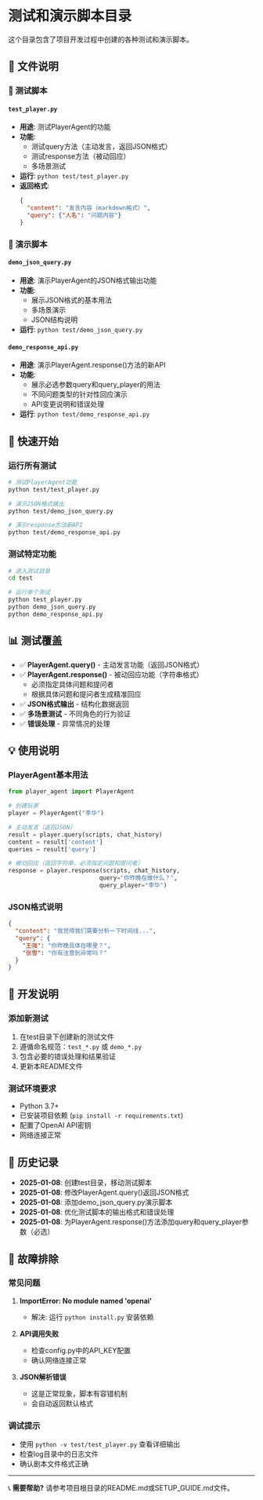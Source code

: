 # 测试和演示脚本目录

这个目录包含了项目开发过程中创建的各种测试和演示脚本。

## 📁 文件说明

### 🧪 测试脚本

#### `test_player.py`
- **用途**: 测试PlayerAgent的功能
- **功能**: 
  - 测试query方法（主动发言，返回JSON格式）
  - 测试response方法（被动回应）
  - 多场景测试
- **运行**: `python test/test_player.py`
- **返回格式**: 
  ```json
  {
    "content": "发言内容（markdown格式）",
    "query": {"人名": "问题内容"}
  }
  ```

### 🎯 演示脚本

#### `demo_json_query.py`
- **用途**: 演示PlayerAgent的JSON格式输出功能
- **功能**:
  - 展示JSON格式的基本用法
  - 多场景演示
  - JSON结构说明
- **运行**: `python test/demo_json_query.py`

#### `demo_response_api.py`
- **用途**: 演示PlayerAgent.response()方法的新API
- **功能**:
  - 展示必选参数query和query_player的用法
  - 不同问题类型的针对性回应演示
  - API变更说明和错误处理
- **运行**: `python test/demo_response_api.py`

## 🚀 快速开始

### 运行所有测试
```bash
# 测试PlayerAgent功能
python test/test_player.py

# 演示JSON格式输出
python test/demo_json_query.py

# 演示response方法新API
python test/demo_response_api.py
```

### 测试特定功能
```bash
# 进入测试目录
cd test

# 运行单个测试
python test_player.py
python demo_json_query.py
python demo_response_api.py
```

## 📊 测试覆盖

- ✅ **PlayerAgent.query()** - 主动发言功能（返回JSON格式）
- ✅ **PlayerAgent.response()** - 被动回应功能（字符串格式）
  - 必须指定具体问题和提问者
  - 根据具体问题和提问者生成精准回应
- ✅ **JSON格式输出** - 结构化数据返回
- ✅ **多场景测试** - 不同角色的行为验证
- ✅ **错误处理** - 异常情况的处理

## 💡 使用说明

### PlayerAgent基本用法
```python
from player_agent import PlayerAgent

# 创建玩家
player = PlayerAgent("李华")

# 主动发言（返回JSON）
result = player.query(scripts, chat_history)
content = result['content']
queries = result['query']

# 被动回应（返回字符串，必须指定问题和提问者）
response = player.response(scripts, chat_history, 
                          query="你昨晚在做什么？", 
                          query_player="李华")
```

### JSON格式说明
```json
{
  "content": "我觉得我们需要分析一下时间线...",
  "query": {
    "王强": "你昨晚具体在哪里？",
    "张雪": "你有注意到异常吗？"
  }
}
```

## 🔧 开发说明

### 添加新测试
1. 在test目录下创建新的测试文件
2. 遵循命名规范：`test_*.py` 或 `demo_*.py`
3. 包含必要的错误处理和结果验证
4. 更新本README文件

### 测试环境要求
- Python 3.7+
- 已安装项目依赖 (`pip install -r requirements.txt`)
- 配置了OpenAI API密钥
- 网络连接正常

## 📝 历史记录

- **2025-01-08**: 创建test目录，移动测试脚本
- **2025-01-08**: 修改PlayerAgent.query()返回JSON格式
- **2025-01-08**: 添加demo_json_query.py演示脚本
- **2025-01-08**: 优化测试脚本的输出格式和错误处理
- **2025-01-08**: 为PlayerAgent.response()方法添加query和query_player参数（必选）

## 🐛 故障排除

### 常见问题

1. **ImportError: No module named 'openai'**
   - 解决: 运行 `python install.py` 安装依赖

2. **API调用失败**
   - 检查config.py中的API_KEY配置
   - 确认网络连接正常

3. **JSON解析错误**
   - 这是正常现象，脚本有容错机制
   - 会自动返回默认格式

### 调试提示
- 使用 `python -v test/test_player.py` 查看详细输出
- 检查log目录中的日志文件
- 确认剧本文件格式正确

---

📞 **需要帮助?** 请参考项目根目录的README.md或SETUP_GUIDE.md文件。